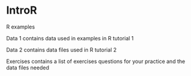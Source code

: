 # IntroR

R examples

Data 1 contains data used in examples in R tutorial 1

Data 2 contains data files used in R tutorial 2

Exercises contains a list of exercises questions for your practice and the data files needed
